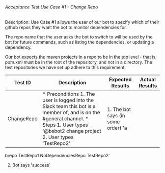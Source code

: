 ###### Acceptance Test Use Case #1 - Change Repo

Description: Use Case #1 allows the user of our bot to specify which of their github repos they want the bot to monitor dependencies for.

The repo name that the user asks the bot to switch to will be used by the bot for future commands, such as listing the dependencies, or updating a dependency.

Our bot expects the maven projects in a repo to be in the top level - that is, pom.xml must be in the root of the repository, and not in a directory. The test repositories we have set up adhere to this requirement.

| Test ID | Description | Expected Results | Actual Results
| -------- | --------------- | ------------ | --------------
| ChangeRepo | * Preconditions 1. The user is logged into the Slack team this bot is a member of, and is on the #general channel. * Steps 1. User types '@bsbot2 change project 2. User types 'TestRepo2' | 1. The bot says (in some order) 'a
brepo 
TestRepo1
NoDependenciesRepo
TestRepo2'

2. Bot says 'success' 
